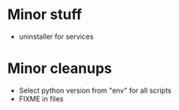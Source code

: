 # Minor stuff
- uninstaller for services

# Minor cleanups
- Select python version from "env" for all scripts
- FIXME in files
